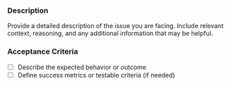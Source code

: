 ### Description

Provide a detailed description of the issue you are facing. Include relevant context, reasoning, and any additional information that may be helpful.

### Acceptance Criteria

- [ ] Describe the expected behavior or outcome
- [ ] Define success metrics or testable criteria (if needed)
